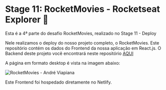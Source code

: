 # Stage 11: RocketMovies - Rocketseat Explorer :rocket:

Esta é a 4ª parte do desafio RocketMovies, realizado no Stage 11 - Deploy

Nele realizamos o deploy do nosso projeto completo, o RocketMovies.
Este repositório contém os dados do Frontend da nossa aplicação em React.js.
O Backend deste projeto você encontrará neste repositório [AQUI](https://github.com/andreviapiana/RocketMovies-Stage-11-Backend)

A página em formato desktop é vista na imagem abaixo:

![RocketMovies - André Viapiana](https://user-images.githubusercontent.com/106932234/186273254-9768328e-9994-491a-9a05-707e0733edd1.png)

Este Frontend foi hospedado diretamente no Netlify.